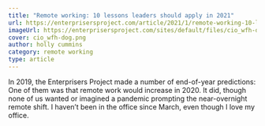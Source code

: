 ```yaml
---
title: "Remote working: 10 lessons leaders should apply in 2021"
url: https://enterprisersproject.com/article/2021/1/remote-working-10-lessons-leaders-2021?sc_cid=7016000000127fIAAQ
imageUrl: https://enterprisersproject.com/sites/default/files/cio_wfh-dog.png
cover: cio_wfh-dog.png
author: holly cummins
category: remote working
type: article
---
```


In 2019, the Enterprisers Project made a number of end-of-year predictions: One of them was that remote work would increase in 2020. It did, though none of us wanted or imagined a pandemic prompting the near-overnight remote shift. I haven’t been in the office since March, even though I love my office.
